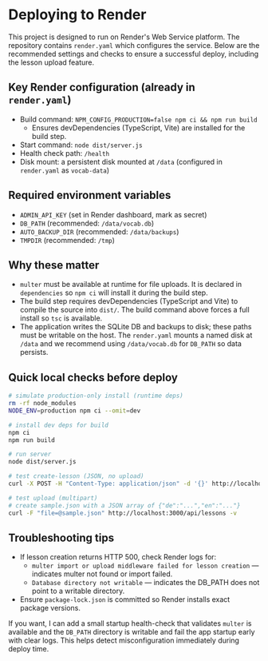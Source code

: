 # Deploying to Render

This project is designed to run on Render's Web Service platform. The repository contains `render.yaml` which configures the service. Below are the recommended settings and checks to ensure a successful deploy, including the lesson upload feature.

## Key Render configuration (already in `render.yaml`)
- Build command: `NPM_CONFIG_PRODUCTION=false npm ci && npm run build`
  - Ensures devDependencies (TypeScript, Vite) are installed for the build step.
- Start command: `node dist/server.js`
- Health check path: `/health`
- Disk mount: a persistent disk mounted at `/data` (configured in `render.yaml` as `vocab-data`)

## Required environment variables
- `ADMIN_API_KEY` (set in Render dashboard, mark as secret)
- `DB_PATH` (recommended: `/data/vocab.db`)
- `AUTO_BACKUP_DIR` (recommended: `/data/backups`)
- `TMPDIR` (recommended: `/tmp`)

## Why these matter
- `multer` must be available at runtime for file uploads. It is declared in `dependencies` so `npm ci` will install it during the build step.
- The build step requires devDependencies (TypeScript and Vite) to compile the source into `dist/`. The build command above forces a full install so `tsc` is available.
- The application writes the SQLite DB and backups to disk; these paths must be writable on the host. The `render.yaml` mounts a named disk at `/data` and we recommend using `/data/vocab.db` for `DB_PATH` so data persists.

## Quick local checks before deploy
```bash
# simulate production-only install (runtime deps)
rm -rf node_modules
NODE_ENV=production npm ci --omit=dev

# install dev deps for build
npm ci
npm run build

# run server
node dist/server.js

# test create-lesson (JSON, no upload)
curl -X POST -H "Content-Type: application/json" -d '{}' http://localhost:3000/api/lessons -v

# test upload (multipart)
# create sample.json with a JSON array of {"de":"...","en":"..."}
curl -F "file=@sample.json" http://localhost:3000/api/lessons -v
```

## Troubleshooting tips
- If lesson creation returns HTTP 500, check Render logs for:
  - `multer import or upload middleware failed for lesson creation` — indicates multer not found or import failed.
  - `Database directory not writable` — indicates the DB_PATH does not point to a writable directory.
- Ensure `package-lock.json` is committed so Render installs exact package versions.

If you want, I can add a small startup health-check that validates `multer` is available and the `DB_PATH` directory is writable and fail the app startup early with clear logs. This helps detect misconfiguration immediately during deploy time.
